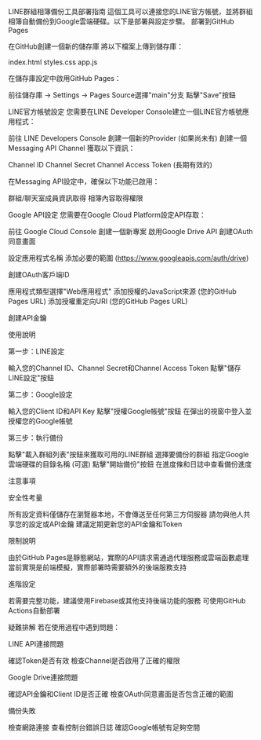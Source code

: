 LINE群組相簿備份工具部署指南
這個工具可以連接您的LINE官方帳號，並將群組相簿自動備份到Google雲端硬碟。以下是部署與設定步驟。
部署到GitHub Pages

在GitHub創建一個新的儲存庫
將以下檔案上傳到儲存庫：

index.html
styles.css
app.js


在儲存庫設定中啟用GitHub Pages：

前往儲存庫 → Settings → Pages
Source選擇"main"分支
點擊"Save"按鈕



LINE官方帳號設定
您需要在LINE Developer Console建立一個LINE官方帳號應用程式：

前往 LINE Developers Console
創建一個新的Provider (如果尚未有)
創建一個Messaging API Channel
獲取以下資訊：

Channel ID
Channel Secret
Channel Access Token (長期有效的)


在Messaging API設定中，確保以下功能已啟用：

群組/聊天室成員資訊取得
相簿內容取得權限



Google API設定
您需要在Google Cloud Platform設定API存取：

前往 Google Cloud Console
創建一個新專案
啟用Google Drive API
創建OAuth同意畫面

設定應用程式名稱
添加必要的範圍 (https://www.googleapis.com/auth/drive)


創建OAuth客戶端ID

應用程式類型選擇"Web應用程式"
添加授權的JavaScript來源 (您的GitHub Pages URL)
添加授權重定向URI (您的GitHub Pages URL)


創建API金鑰

使用說明

第一步：LINE設定

輸入您的Channel ID、Channel Secret和Channel Access Token
點擊"儲存LINE設定"按鈕


第二步：Google設定

輸入您的Client ID和API Key
點擊"授權Google帳號"按鈕
在彈出的視窗中登入並授權您的Google帳號


第三步：執行備份

點擊"載入群組列表"按鈕來獲取可用的LINE群組
選擇要備份的群組
指定Google雲端硬碟的目錄名稱 (可選)
點擊"開始備份"按鈕
在進度條和日誌中查看備份進度



注意事項

安全性考量

所有設定資料僅儲存在瀏覽器本地，不會傳送至任何第三方伺服器
請勿與他人共享您的設定或API金鑰
建議定期更新您的API金鑰和Token


限制說明

由於GitHub Pages是靜態網站，實際的API請求需通過代理服務或雲端函數處理
當前實現是前端模擬，實際部署時需要額外的後端服務支持


進階設定

若需要完整功能，建議使用Firebase或其他支持後端功能的服務
可使用GitHub Actions自動部署



疑難排解
若在使用過程中遇到問題：

LINE API連接問題

確認Token是否有效
檢查Channel是否啟用了正確的權限


Google Drive連接問題

確認API金鑰和Client ID是否正確
檢查OAuth同意畫面是否包含正確的範圍


備份失敗

檢查網路連接
查看控制台錯誤日誌
確認Google帳號有足夠空間
